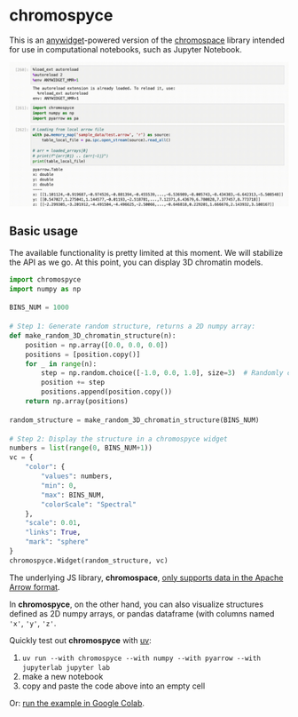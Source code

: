 # chromospyce

This is an [anywidget](https://github.com/manzt/anywidget)-powered version of
the [chromospace](https://github.com/dvdkouril/chromospace) library intended
for use in computational notebooks, such as Jupyter Notebook.

![colorful squiggly thick line depicting 3D chromatin running in jupyter notebook](./spyce-teaser.gif)

## Basic usage
The available functionality is pretty limited at this moment. We will stabilize the API as we go. At this point, you can display 3D chromatin models.

```python
import chromospyce
import numpy as np

BINS_NUM = 1000

# Step 1: Generate random structure, returns a 2D numpy array:
def make_random_3D_chromatin_structure(n):
    position = np.array([0.0, 0.0, 0.0])
    positions = [position.copy()]
    for _ in range(n):
        step = np.random.choice([-1.0, 0.0, 1.0], size=3)  # Randomly choose to move left, right, up, down, forward, or backward
        position += step
        positions.append(position.copy())
    return np.array(positions)

random_structure = make_random_3D_chromatin_structure(BINS_NUM)

# Step 2: Display the structure in a chromospyce widget
numbers = list(range(0, BINS_NUM+1))
vc = {
    "color": {
        "values": numbers,
        "min": 0,
        "max": BINS_NUM,
        "colorScale": "Spectral"
    }, 
    "scale": 0.01, 
    "links": True, 
    "mark": "sphere"
}
chromospyce.Widget(random_structure, vc)
```

The underlying JS library, **chromospace**, [only supports data in the Apache
Arrow
format](https://github.com/dvdkouril/chromospace/tree/main/docs#data-loading).

In **chromospyce**, on the other hand, you can also visualize structures
defined as 2D numpy arrays, or pandas dataframe (with columns named `'x'`,
`'y'`, `'z'`.

Quickly test out **chromospyce** with [uv](https://docs.astral.sh/uv/):
1. `uv run --with chromospyce --with numpy --with pyarrow --with jupyterlab
   jupyter lab`
2. make a new notebook
3. copy and paste the code above into an empty cell

Or: [run the example in Google
Colab](https://colab.research.google.com/drive/1EZh9HcGS3cgPF4C6eFyMm5iHGVGS4Cj_?usp=sharing).
